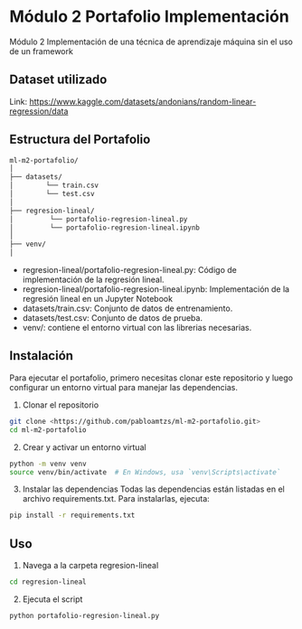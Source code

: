 # Módulo 2 Portafolio Implementación
Módulo 2 Implementación de una técnica de aprendizaje máquina sin el uso de un framework

## Dataset utilizado
Link: https://www.kaggle.com/datasets/andonians/random-linear-regression/data

## Estructura del Portafolio
```bash
ml-m2-portafolio/ 
│ 
├── datasets/
│        └── train.csv 
│        └── test.csv
│
├── regresion-lineal/ 
│         └── portafolio-regresion-lineal.py
│         └── portafolio-regresion-lineal.ipynb 
│
├── venv/
│
```
- regresion-lineal/portafolio-regresion-lineal.py: Código de implementación de la regresión lineal.
- regresion-lineal/portafolio-regresion-lineal.ipynb: Implementación de la regresión lineal en un Jupyter Notebook
- datasets/train.csv: Conjunto de datos de entrenamiento.
- datasets/test.csv: Conjunto de datos de prueba.
- venv/: contiene el entorno virtual con las librerias necesarias.

## Instalación
Para ejecutar el portafolio, primero necesitas clonar este repositorio y luego configurar un entorno virtual para manejar las dependencias.

1. Clonar el repositorio
```bash
git clone <https://github.com/pabloamtzs/ml-m2-portafolio.git>
cd ml-m2-portafolio
```

2. Crear y activar un entorno virtual
```bash
python -m venv venv
source venv/bin/activate  # En Windows, usa `venv\Scripts\activate`
```
3. Instalar las dependencias
Todas las dependencias están listadas en el archivo requirements.txt. Para instalarlas, ejecuta:
```bash
pip install -r requirements.txt
```

## Uso
1. Navega a la carpeta regresion-lineal
```bash
cd regresion-lineal
```

2. Ejecuta el script
```bash
python portafolio-regresion-lineal.py
```
